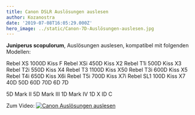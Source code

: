 ```yaml
---
title: Canon DSLR Auslösungen auslesen
author: Kozanostra
date: '2019-07-08T16:05:29.000Z'
hero_image: ../static/Canon-7D-Auslösungen-auslesen.jpg
---
```

**Juniperus scopulorum**,
Auslösungen auslesen, kompatibel mit folgenden Modellen:

Rebel XS 1000D Kiss F
Rebel XSi 450D Kiss X2
Rebel T1i 500D Kiss X3
Rebel T2i 550D Kiss X4
Rebel T3 1100D Kiss X50
Rebel T3i 600D Kiss X5
Rebel T4i 650D Kiss X6i
Rebel T5i 700D Kiss X7i
Rebel SL1 100D Kiss X7
40D 50D 60D 70D
6D 7D

5D Mark II
5D Mark III
1D Mark IV
1D X
ID C

Zum Video:
[![Canon Auslösungen auslesen](../static/Canon-7D-Auslösungen-auslesen.jpg)](https://www.youtube.com/watch?v=a7cfirRf84s)
